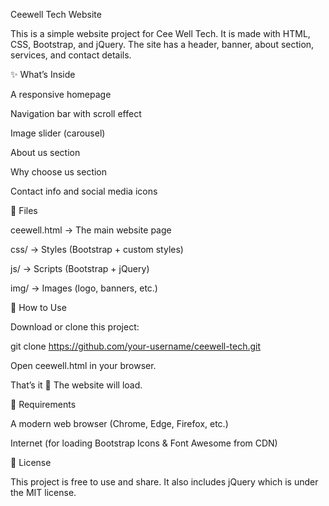 Ceewell Tech Website

This is a simple website project for Cee Well Tech.
It is made with HTML, CSS, Bootstrap, and jQuery. The site has a header, banner, about section, services, and contact details.

✨ What’s Inside

A responsive homepage

Navigation bar with scroll effect

Image slider (carousel)

About us section

Why choose us section

Contact info and social media icons

📂 Files

ceewell.html → The main website page

css/ → Styles (Bootstrap + custom styles)

js/ → Scripts (Bootstrap + jQuery)

img/ → Images (logo, banners, etc.)

🚀 How to Use

Download or clone this project:

git clone https://github.com/your-username/ceewell-tech.git


Open ceewell.html in your browser.

That’s it 🎉 The website will load.

🔧 Requirements

A modern web browser (Chrome, Edge, Firefox, etc.)

Internet (for loading Bootstrap Icons & Font Awesome from CDN)

📜 License

This project is free to use and share.
It also includes jQuery which is under the MIT license.

